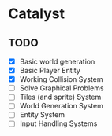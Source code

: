 # Catalyst

## TODO
- [X] Basic world generation
- [X] Basic Player Entity
- [X] Working Collision System
- [ ] Solve Graphical Problems
- [ ] Tiles (and sprite) System
- [ ] World Generation System
- [ ] Entity System
- [ ] Input Handling Systems
